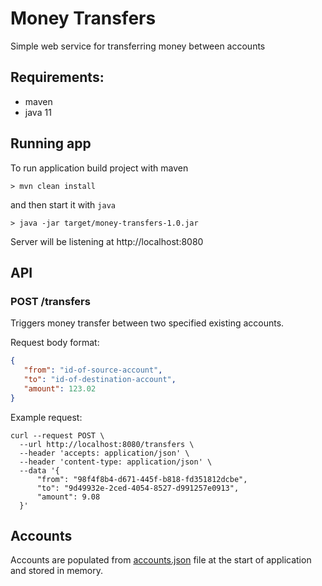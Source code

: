 # Money Transfers
Simple web service for transferring money between accounts

## Requirements:
- maven
- java 11

## Running app

To run application build project with maven
```
> mvn clean install
```

and then start it with `java`

```
> java -jar target/money-transfers-1.0.jar 
```

Server will be listening at http://localhost:8080

## API 

### POST /transfers

Triggers money transfer between two specified existing accounts. 

Request body format:

```json
{
   "from": "id-of-source-account",
   "to": "id-of-destination-account",
   "amount": 123.02
}
```

Example request:

```
curl --request POST \
  --url http://localhost:8080/transfers \
  --header 'accepts: application/json' \
  --header 'content-type: application/json' \
  --data '{
	  "from": "98f4f8b4-d671-445f-b818-fd351812dcbe",
	  "to": "9d49932e-2ced-4054-8527-d991257e0913",
	  "amount": 9.08
  }'
```

## Accounts

Accounts are populated from [accounts.json](https://github.com/CharlieBr/money-transfers/blob/master/src/main/resources/accounts.json) 
file at the start of application and stored in memory.
